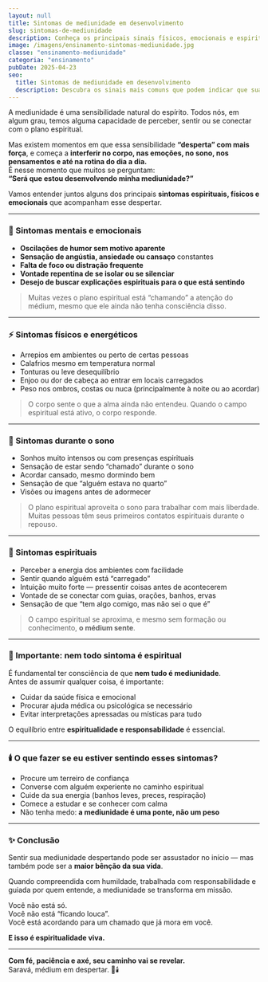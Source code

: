 ```yaml
---
layout: null
title: Sintomas de mediunidade em desenvolvimento
slug: sintomas-de-mediunidade
description: Conheça os principais sinais físicos, emocionais e espirituais que indicam o despertar da mediunidade.
image: /imagens/ensinamento-sintomas-mediunidade.jpg
classe: "ensinamento-mediunidade"
categoria: "ensinamento"
pubDate: 2025-04-23
seo:
  title: Sintomas de mediunidade em desenvolvimento
  description: Descubra os sinais mais comuns que podem indicar que sua mediunidade está despertando e como lidar com isso de forma consciente.
---
```


A mediunidade é uma sensibilidade natural do espírito. Todos nós, em algum grau, temos alguma capacidade de perceber, sentir ou se conectar com o plano espiritual.

Mas existem momentos em que essa sensibilidade **“desperta” com mais força**, e começa a **interferir no corpo, nas emoções, no sono, nos pensamentos e até na rotina do dia a dia.**  
É nesse momento que muitos se perguntam:  
**“Será que estou desenvolvendo minha mediunidade?”**

Vamos entender juntos alguns dos principais **sintomas espirituais, físicos e emocionais** que acompanham esse despertar.

---

### 🧠 Sintomas mentais e emocionais

- **Oscilações de humor sem motivo aparente**  
- **Sensação de angústia, ansiedade ou cansaço** constantes  
- **Falta de foco ou distração frequente**  
- **Vontade repentina de se isolar ou se silenciar**  
- **Desejo de buscar explicações espirituais para o que está sentindo**

> Muitas vezes o plano espiritual está “chamando” a atenção do médium, mesmo que ele ainda não tenha consciência disso.

---

### ⚡ Sintomas físicos e energéticos

- Arrepios em ambientes ou perto de certas pessoas  
- Calafrios mesmo em temperatura normal  
- Tonturas ou leve desequilíbrio  
- Enjoo ou dor de cabeça ao entrar em locais carregados  
- Peso nos ombros, costas ou nuca (principalmente à noite ou ao acordar)

> O corpo sente o que a alma ainda não entendeu. Quando o campo espiritual está ativo, o corpo responde.

---

### 🌙 Sintomas durante o sono

- Sonhos muito intensos ou com presenças espirituais  
- Sensação de estar sendo “chamado” durante o sono  
- Acordar cansado, mesmo dormindo bem  
- Sensação de que “alguém estava no quarto”  
- Visões ou imagens antes de adormecer

> O plano espiritual aproveita o sono para trabalhar com mais liberdade.  
> Muitas pessoas têm seus primeiros contatos espirituais durante o repouso.

---

### 🌿 Sintomas espirituais

- Perceber a energia dos ambientes com facilidade  
- Sentir quando alguém está “carregado”  
- Intuição muito forte — pressentir coisas antes de acontecerem  
- Vontade de se conectar com guias, orações, banhos, ervas  
- Sensação de que “tem algo comigo, mas não sei o que é”

> O campo espiritual se aproxima, e mesmo sem formação ou conhecimento, **o médium sente**.

---

### 🛑 Importante: nem todo sintoma é espiritual

É fundamental ter consciência de que **nem tudo é mediunidade**.  
Antes de assumir qualquer coisa, é importante:

- Cuidar da saúde física e emocional  
- Procurar ajuda médica ou psicológica se necessário  
- Evitar interpretações apressadas ou místicas para tudo

O equilíbrio entre **espiritualidade e responsabilidade** é essencial.

---

### 🕯️ O que fazer se eu estiver sentindo esses sintomas?

- Procure um terreiro de confiança  
- Converse com alguém experiente no caminho espiritual  
- Cuide da sua energia (banhos leves, preces, respiração)  
- Comece a estudar e se conhecer com calma  
- Não tenha medo: **a mediunidade é uma ponte, não um peso**

---

### ✨ Conclusão

Sentir sua mediunidade despertando pode ser assustador no início — mas também pode ser a **maior bênção da sua vida**.

Quando compreendida com humildade, trabalhada com responsabilidade e guiada por quem entende, a mediunidade se transforma em missão.

Você não está só.  
Você não está “ficando louca”.  
Você está acordando para um chamado que já mora em você.

**E isso é espiritualidade viva.**

---

**Com fé, paciência e axé, seu caminho vai se revelar.**  
Saravá, médium em despertar. 🌿🕯️
